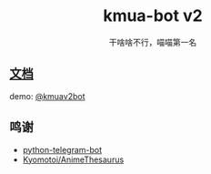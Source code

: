<div align="center">

# kmua-bot v2

干啥啥不行，喵喵第一名
</div>

## [文档](https://krau.github.io/kmua-bot/)

demo: [@kmuav2bot](https://t.me/kmuav2bot)

## 鸣谢

- [python-telegram-bot](https://python-telegram-bot.org/)
- [Kyomotoi/AnimeThesaurus](https://github.com/Kyomotoi/AnimeThesaurus)